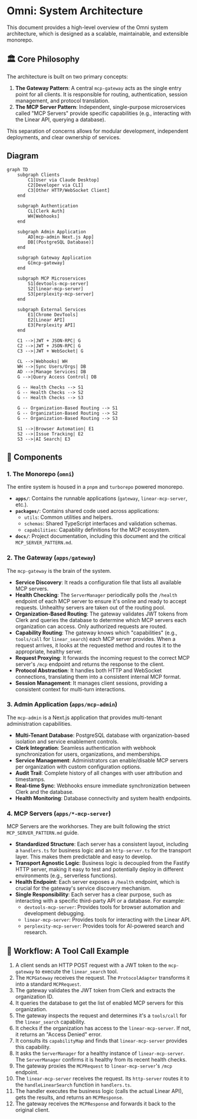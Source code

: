 # Omni: System Architecture

This document provides a high-level overview of the Omni system architecture, which is designed as a
scalable, maintainable, and extensible monorepo.

## 🏛️ Core Philosophy

The architecture is built on two primary concepts:

1.  **The Gateway Pattern**: A central `mcp-gateway` acts as the single entry point for all clients.
    It is responsible for routing, authentication, session management, and protocol translation.
2.  **The MCP Server Pattern**: Independent, single-purpose microservices called "MCP Servers"
    provide specific capabilities (e.g., interacting with the Linear API, querying a database).

This separation of concerns allows for modular development, independent deployments, and clear
ownership of services.

## Diagram

```mermaid
graph TD
    subgraph Clients
        C1[User via Claude Desktop]
        C2[Developer via CLI]
        C3[Other HTTP/WebSocket Client]
    end

    subgraph Authentication
        CL[Clerk Auth]
        WH[Webhooks]
    end

    subgraph Admin Application
        AD[mcp-admin Next.js App]
        DB[(PostgreSQL Database)]
    end

    subgraph Gateway Application
        G[mcp-gateway]
    end

    subgraph MCP Microservices
        S1[devtools-mcp-server]
        S2[linear-mcp-server]
        S3[perplexity-mcp-server]
    end

    subgraph External Services
        E1[Chrome DevTools]
        E2[Linear API]
        E3[Perplexity API]
    end

    C1 -->|JWT + JSON-RPC| G
    C2 -->|JWT + JSON-RPC| G
    C3 -->|JWT + WebSocket| G

    CL -->|Webhooks| WH
    WH -->|Sync Users/Orgs| DB
    AD -->|Manage Services| DB
    G -->|Query Access Control| DB

    G -- Health Checks --> S1
    G -- Health Checks --> S2
    G -- Health Checks --> S3

    G -- Organization-Based Routing --> S1
    G -- Organization-Based Routing --> S2
    G -- Organization-Based Routing --> S3

    S1 -->|Browser Automation| E1
    S2 -->|Issue Tracking| E2
    S3 -->|AI Search| E3
```

## 🧩 Components

### 1. The Monorepo (`omni`)

The entire system is housed in a `pnpm` and `turborepo` powered monorepo.

- **`apps/`**: Contains the runnable applications (`gateway`, `linear-mcp-server`, etc.).
- **`packages/`**: Contains shared code used across applications:
  - `utils`: Common utilities and helpers.
  - `schemas`: Shared TypeScript interfaces and validation schemas.
  - `capabilities`: Capability definitions for the MCP ecosystem.
- **`docs/`**: Project documentation, including this document and the critical
  `MCP_SERVER_PATTERN.md`.

### 2. The Gateway (`apps/gateway`)

The `mcp-gateway` is the brain of the system.

- **Service Discovery**: It reads a configuration file that lists all available MCP servers.
- **Health Checking**: The `ServerManager` periodically polls the `/health` endpoint of each MCP
  server to ensure it's online and ready to accept requests. Unhealthy servers are taken out of the
  routing pool.
- **Organization-Based Routing**: The gateway validates JWT tokens from Clerk and queries the
  database to determine which MCP servers each organization can access. Only authorized requests are
  routed.
- **Capability Routing**: The gateway knows which "capabilities" (e.g., `tools/call` for
  `linear_search`) each MCP server provides. When a request arrives, it looks at the requested
  method and routes it to the appropriate, healthy server.
- **Request Proxying**: It forwards the incoming request to the correct MCP server's `/mcp` endpoint
  and returns the response to the client.
- **Protocol Abstraction**: It handles both HTTP and WebSocket connections, translating them into a
  consistent internal MCP format.
- **Session Management**: It manages client sessions, providing a consistent context for multi-turn
  interactions.

### 3. Admin Application (`apps/mcp-admin`)

The `mcp-admin` is a Next.js application that provides multi-tenant administration capabilities.

- **Multi-Tenant Database**: PostgreSQL database with organization-based isolation and service
  enablement controls.
- **Clerk Integration**: Seamless authentication with webhook synchronization for users,
  organizations, and memberships.
- **Service Management**: Administrators can enable/disable MCP servers per organization with custom
  configuration options.
- **Audit Trail**: Complete history of all changes with user attribution and timestamps.
- **Real-time Sync**: Webhooks ensure immediate synchronization between Clerk and the database.
- **Health Monitoring**: Database connectivity and system health endpoints.

### 4. MCP Servers (`apps/*-mcp-server`)

MCP Servers are the workhorses. They are built following the strict `MCP_SERVER_PATTERN.md` guide.

- **Standardized Structure**: Each server has a consistent layout, including a `handlers.ts` for
  business logic and an `http-server.ts` for the transport layer. This makes them predictable and
  easy to develop.
- **Transport Agnostic Logic**: Business logic is decoupled from the Fastify HTTP server, making it
  easy to test and potentially deploy in different environments (e.g., serverless functions).
- **Health Endpoint**: Each server exposes a `/health` endpoint, which is crucial for the gateway's
  service discovery mechanism.
- **Single Responsibility**: Each server has a clear purpose, such as interacting with a specific
  third-party API or a database. For example:
  - `devtools-mcp-server`: Provides tools for browser automation and development debugging.
  - `linear-mcp-server`: Provides tools for interacting with the Linear API.
  - `perplexity-mcp-server`: Provides tools for AI-powered search and research.

## 🚀 Workflow: A Tool Call Example

1.  A client sends an HTTP POST request with a JWT token to the `mcp-gateway` to execute the
    `linear_search` tool.
2.  The `MCPGateway` receives the request. The `ProtocolAdapter` transforms it into a standard
    `MCPRequest`.
3.  The gateway validates the JWT token from Clerk and extracts the organization ID.
4.  It queries the database to get the list of enabled MCP servers for this organization.
5.  The gateway inspects the request and determines it's a `tools/call` for the `linear_search`
    capability.
6.  It checks if the organization has access to the `linear-mcp-server`. If not, it returns an
    "Access Denied" error.
7.  It consults its `capabilityMap` and finds that `linear-mcp-server` provides this capability.
8.  It asks the `ServerManager` for a healthy instance of `linear-mcp-server`. The `ServerManager`
    confirms it is healthy from its recent health checks.
9.  The gateway proxies the `MCPRequest` to `linear-mcp-server`'s `/mcp` endpoint.
10. The `linear-mcp-server` receives the request. Its `http-server` routes it to the
    `handleLinearSearch` function in `handlers.ts`.
11. The handler executes the business logic (calls the actual Linear API), gets the results, and
    returns an `MCPResponse`.
12. The gateway receives the `MCPResponse` and forwards it back to the original client.
